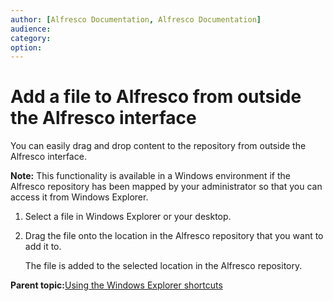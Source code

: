 ```yaml
---
author: [Alfresco Documentation, Alfresco Documentation]
audience: 
category: 
option: 
---
```


# Add a file to Alfresco from outside the Alfresco interface

You can easily drag and drop content to the repository from outside the Alfresco interface.

**Note:** This functionality is available in a Windows environment if the Alfresco repository has been mapped by your administrator so that you can access it from Windows Explorer.

1.  Select a file in Windows Explorer or your desktop.

2.  Drag the file onto the location in the Alfresco repository that you want to add it to.

    The file is added to the selected location in the Alfresco repository.


**Parent topic:**[Using the Windows Explorer shortcuts](../concepts/cifs-outside-interface-intro.md)


